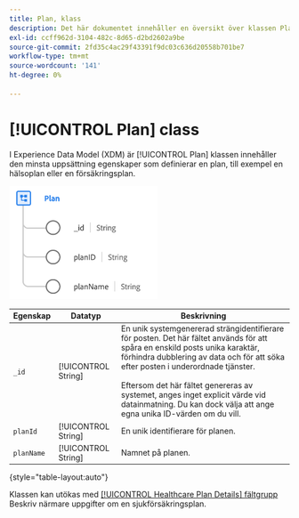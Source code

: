 ```yaml
---
title: Plan, klass
description: Det här dokumentet innehåller en översikt över klassen Plan i Experience Data Model (XDM).
exl-id: ccff962d-3104-482c-8d65-d2bd2602a9be
source-git-commit: 2fd35c4ac29f43391f9dc03c636d20558b701be7
workflow-type: tm+mt
source-wordcount: '141'
ht-degree: 0%

---
```


# [!UICONTROL Plan] class

I Experience Data Model (XDM) är [!UICONTROL Plan] klassen innehåller den minsta uppsättning egenskaper som definierar en plan, till exempel en hälsoplan eller en försäkringsplan.

![Klassstruktur](../images/classes/plan.png)

| Egenskap | Datatyp | Beskrivning |
| --- | --- | --- |
| `_id` | [!UICONTROL String] | En unik systemgenererad strängidentifierare för posten. Det här fältet används för att spåra en enskild posts unika karaktär, förhindra dubblering av data och för att söka efter posten i underordnade tjänster.<br><br>Eftersom det här fältet genereras av systemet, anges inget explicit värde vid datainmatning. Du kan dock välja att ange egna unika ID-värden om du vill. |
| `planId` | [!UICONTROL String] | En unik identifierare för planen. |
| `planName` | [!UICONTROL String] | Namnet på planen. |

{style="table-layout:auto"}

Klassen kan utökas med [[!UICONTROL Healthcare Plan Details] fältgrupp](../field-groups/plan/healthcare-plan-details.md) Beskriv närmare uppgifter om en sjukförsäkringsplan.

